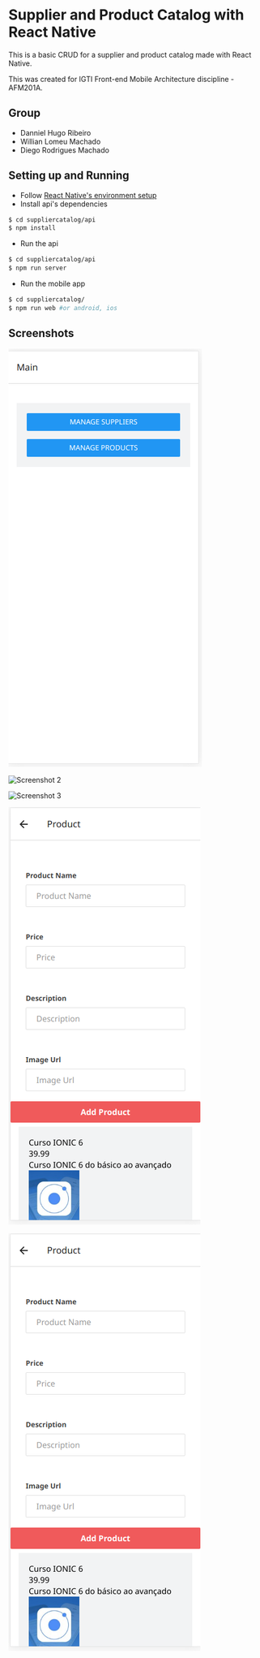# Supplier and Product Catalog with React Native

This is a basic CRUD for a supplier and product catalog made with React Native.

This was created for IGTI Front-end Mobile Architecture discipline - AFM201A.


## Group

* Danniel Hugo Ribeiro
* Willian Lomeu Machado
* Diego Rodrigues Machado

## Setting up and Running

* Follow [React Native's environment setup](https://reactnative.dev/docs/environment-setup)
* Install api's dependencies

```bash
$ cd suppliercatalog/api
$ npm install
```

* Run the api
```bash
$ cd suppliercatalog/api
$ npm run server
```

* Run the mobile app

```bash
$ cd suppliercatalog/
$ npm run web #or android, ios
```

## Screenshots

![Screenshot 1](/docs/home.png)

![Screenshot 2](/docs/app1.png)

![Screenshot 3](/docs/app2.png)

![Screenshot 4](/docs/products.png)

![Screenshot 5](/docs/edit-products.png)